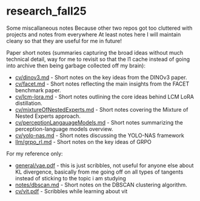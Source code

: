 # research_fall25

Some miscallaneous notes
Because other two repos got too cluttered with projects and notes from everywhere
At least notes here I will maintain cleany so that they are useful for me in future!

Paper short notes (summaries capturing the broad ideas without much technical detail, way for me to revisit so that the l1 cache instead of going into archive then being garbage collected off my brain):

- [cv/dinov3.md](https://github.com/Dd1235/research_fall25/blob/main/cv/dinov3.md) - Short notes on the key ideas from the DINOv3 paper.
- [cv/facet.md](https://github.com/Dd1235/research_fall25/blob/main/cv/facet.md) - Short notes reflecting the main insights from the FACET benchmark paper.
- [cv/lcm-lora.md](https://github.com/Dd1235/research_fall25/blob/main/cv/lcm-lora.md) - Short notes outlining the core ideas behind LCM LoRA distillation.
- [cv/mixtureOfNestedExperts.md](https://github.com/Dd1235/research_fall25/blob/main/cv/mixtureOfNestedExperts.md) - Short notes covering the Mixture of Nested Experts approach.
- [cv/perceptionLangauageModels.md](https://github.com/Dd1235/research_fall25/blob/main/cv/perceptionLangauageModels.md) - Short notes summarizing the perception-language models overview.
- [cv/yolo-nas.md](https://github.com/Dd1235/research_fall25/blob/main/cv/yolo-nas.md) - Short notes discussing the YOLO-NAS framework
- [llm/grpo_rl.md](https://github.com/Dd1235/research_fall25/blob/main/llm/grpo_rl.md) - Short notes on the key ideas of GRPO

For my reference only:

- [general/vae.pdf](https://github.com/Dd1235/research_fall25/blob/main/general/vae.pdf) - this is just scribbles, not useful for anyone else
  about KL divergence, basically from me going off on all types of tangents instead of sticking to the topic i am studying
- [notes/dbscan.md](https://github.com/Dd1235/research_fall25/blob/main/notes/dbscan.md) - Short notes on the DBSCAN clustering algorithm.
- [cv/vit.pdf](https://github.com/Dd1235/research_fall25/blob/main/cv/vit.pdf) - Scribbles while learning about vit
